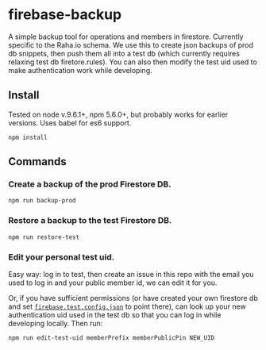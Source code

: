 # firebase-backup

A simple backup tool for operations and members in firestore. Currently specific to the Raha.io schema. We use this to create json backups of prod db snippets, then push them all into a test db (which currently requires relaxing test db firetore.rules). You can also then modify the test uid used to make authentication work while developing.

## Install

Tested on node v.9.6.1+, npm 5.6.0+, but probably works for earlier versions. Uses babel for es6 support.

```
npm install
```

## Commands

### Create a backup of the prod Firestore DB.

```
npm run backup-prod
```

### Restore a backup to the test Firestore DB.

```
npm run restore-test
```

### Edit your personal test uid.

Easy way: log in to test, then create an issue in this repo with the email you used to log in
and your public member id, we can edit it for you.

Or, if you have sufficient permissions (or have created your own firestore db and set [`firebase.test.config.json`](firebase.test.config.json) to point there), can look up your new authentication uid used in the
test db so that you can log in while developing locally. Then run:

```
npm run edit-test-uid memberPrefix memberPublicPin NEW_UID
```
